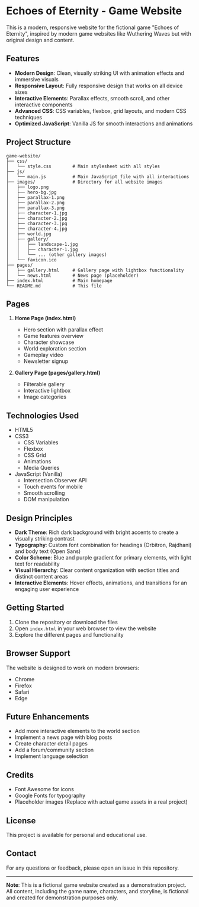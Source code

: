 # Echoes of Eternity - Game Website

This is a modern, responsive website for the fictional game "Echoes of Eternity", inspired by modern game websites like Wuthering Waves but with original design and content.

## Features

- **Modern Design**: Clean, visually striking UI with animation effects and immersive visuals
- **Responsive Layout**: Fully responsive design that works on all device sizes
- **Interactive Elements**: Parallax effects, smooth scroll, and other interactive components
- **Advanced CSS**: CSS variables, flexbox, grid layouts, and modern CSS techniques
- **Optimized JavaScript**: Vanilla JS for smooth interactions and animations

## Project Structure

```
game-website/
├── css/
│   └── style.css        # Main stylesheet with all styles
├── js/
│   └── main.js          # Main JavaScript file with all interactions
├── images/              # Directory for all website images
│   ├── logo.png
│   ├── hero-bg.jpg
│   ├── parallax-1.png
│   ├── parallax-2.png
│   ├── parallax-3.png
│   ├── character-1.jpg
│   ├── character-2.jpg
│   ├── character-3.jpg
│   ├── character-4.jpg
│   ├── world.jpg
│   ├── gallery/
│   │   ├── landscape-1.jpg
│   │   ├── character-1.jpg
│   │   └── ... (other gallery images)
│   └── favicon.ico
├── pages/
│   ├── gallery.html     # Gallery page with lightbox functionality
│   └── news.html        # News page (placeholder)
├── index.html           # Main homepage
└── README.md            # This file
```

## Pages

1. **Home Page (index.html)**
   - Hero section with parallax effect
   - Game features overview
   - Character showcase
   - World exploration section
   - Gameplay video
   - Newsletter signup

2. **Gallery Page (pages/gallery.html)**
   - Filterable gallery
   - Interactive lightbox
   - Image categories

## Technologies Used

- HTML5
- CSS3
   - CSS Variables
   - Flexbox
   - CSS Grid
   - Animations
   - Media Queries
- JavaScript (Vanilla)
   - Intersection Observer API
   - Touch events for mobile
   - Smooth scrolling
   - DOM manipulation

## Design Principles

- **Dark Theme**: Rich dark background with bright accents to create a visually striking contrast
- **Typography**: Custom font combination for headings (Orbitron, Rajdhani) and body text (Open Sans)
- **Color Scheme**: Blue and purple gradient for primary elements, with light text for readability
- **Visual Hierarchy**: Clear content organization with section titles and distinct content areas
- **Interactive Elements**: Hover effects, animations, and transitions for an engaging user experience

## Getting Started

1. Clone the repository or download the files
2. Open `index.html` in your web browser to view the website
3. Explore the different pages and functionality

## Browser Support

The website is designed to work on modern browsers:
- Chrome
- Firefox
- Safari
- Edge

## Future Enhancements

- Add more interactive elements to the world section
- Implement a news page with blog posts
- Create character detail pages
- Add a forum/community section
- Implement language selection

## Credits

- Font Awesome for icons
- Google Fonts for typography
- Placeholder images (Replace with actual game assets in a real project)

## License

This project is available for personal and educational use.

## Contact

For any questions or feedback, please open an issue in this repository.

---

**Note**: This is a fictional game website created as a demonstration project. All content, including the game name, characters, and storyline, is fictional and created for demonstration purposes only. 
